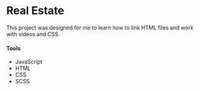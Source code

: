 # Real Estate
 
This project was designed for me to learn how to link HTML files and work with videos and CSS.
<img src="https://cdn2.hubspot.net/hubfs/53/Sales_Blog/real-estate-business-compressor.jpg" alt="" />

#### Tools
- JavaScript
- HTML
- CSS
- SCSS

 
